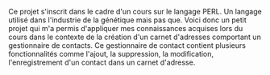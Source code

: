 Ce projet s'inscrit dans le cadre d'un cours sur le langage PERL. Un langage utilisé dans l'industrie de la génétique mais pas que. Voici donc un petit projet qui m'a permis d'appliquer mes connaissances acquises lors du cours dans le contexte   de la création d'un carnet d'adresses comportant un gestionnaire de contacts. Ce gestionnaire de contact contient plusieurs fonctionnalités comme l'ajout, la suppression, la modification, l'enregistrement d'un contact dans un carnet d'adresse.
